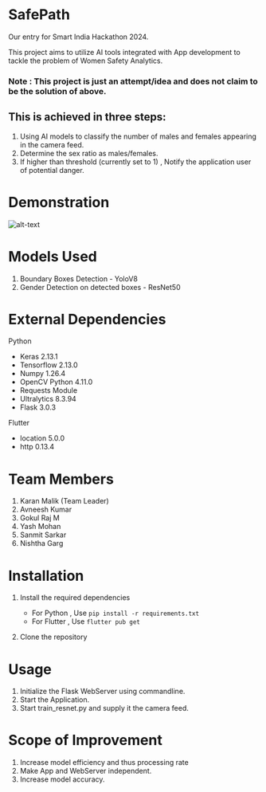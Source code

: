# SafePath
Our entry for Smart India Hackathon 2024.

This project aims to utilize AI tools integrated with App development to tackle the problem of Women Safety Analytics.

### Note : This project is just an attempt/idea and does not claim to be the solution of above.

## This is achieved in three steps:
1)  Using AI models to classify the number of males and females appearing in the camera feed.
2)  Determine the sex ratio as males/females.
3)  If higher than threshold (currently set to 1) , Notify the application user of potential danger.

# Demonstration

![alt-text](https://github.com/avneesh10115/SafePath/blob/main/Demo/demo.gif)


# Models Used
1) Boundary Boxes Detection - YoloV8
2) Gender Detection on detected boxes - ResNet50

# External Dependencies
Python
  - Keras 2.13.1
  - Tensorflow 2.13.0
  - Numpy 1.26.4
  - OpenCV Python 4.11.0
  - Requests Module
  - Ultralytics 8.3.94
  - Flask 3.0.3

Flutter
  - location 5.0.0
  - http 0.13.4

# Team Members
1) Karan Malik (Team Leader)
2) Avneesh Kumar
3) Gokul Raj M
4) Yash Mohan
5) Sanmit Sarkar
6) Nishtha Garg

# Installation

1) Install the required dependencies
   - For Python , Use `pip install -r requirements.txt`
   - For Flutter , Use `flutter pub get`

2) Clone the repository

# Usage

1) Initialize the Flask WebServer using commandline.
2) Start the Application.
3) Start train_resnet.py and supply it the camera feed.
   
# Scope of Improvement
1) Increase model efficiency and thus processing rate
2) Make App and WebServer independent.
3) Increase model accuracy.
